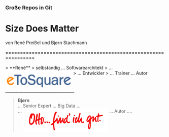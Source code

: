 <!-- .slide: data-background-image="00/tyranno.png" -->


### Große Repos in Git


<h1 style="font-weight: bold;"> Size Does Matter</h1>

von René Preißel und Bjørn Stachmann


================================================================


<div style="border: 0px">
> **René**  
> selbständig ... Softwarearchitekt  
> ... <img src="00/etosquare.png" alt="eToSquare" style="vertical-align: top; height: 55px; border: 0px; box-shadow: none; margin: 0px;"/>
> ... Entwickler  
> ... Trainer ... Autor
__________________________________

> **Bjørn**  
> ... Senior Expert
> ... Big Data ...  
> ... <img src="00/otto-find-ich-gut.png" alt="OTTO" style="vertical-align: top; height: 75px; border: 0px; box-shadow: none; margin: 0px;"/>
> ... Autor ....
